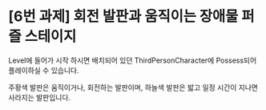 # [6번 과제] 회전 발판과 움직이는 장애물 퍼즐 스테이지

Level에 들어가 시작 하시면 배치되어 있던 ThirdPersonCharacter에 Possess되어 플레이하실 수 있습니다.

주황색 발판은 움직이거나, 회전하는 발판이며, 하늘색 발판은 밟고 일정 시간이 지나면 사라지는 발판입니다.